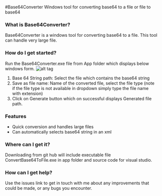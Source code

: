 #Base64Converter
Windows tool for converting base64 to a file or file to base64

### What is Base64Converter?
Base64Converter is a windows tool for converting base64 to a file. This tool can handle very large file.

### How do I get started?
Run the Base64Converter.exe file from App folder which displays below windows form.
![alt tag](https://cloud.githubusercontent.com/assets/6698586/17839965/17af05ac-67f1-11e6-93ef-431292d3f5b9.jpg)

1) Base 64 String path: Select the file which contains the base64 string 
2) Save as file name: Name of the converted file, select the file type (note if the file type is not available in dropdown simply type the file name with extension)
3) Click on Generate button which on successful displays Generated file path.
 
### Features
* Quick conversion and handles large files
* Can automatically selects base64 string in an xml

### Where can I get it?
Downloading from git hub will include executable file ConvertBase64ToFile.exe in app folder and source code for visual studio.

### How can I get help?
Use the issues link to get in touch with me about any improvements that could be made, or any bugs you encounter.
